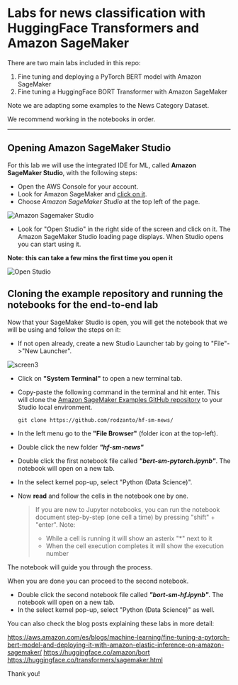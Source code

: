 # Labs for news classification with HuggingFace Transformers and Amazon SageMaker

There are two main labs included in this repo:
1. Fine tuning and deploying a PyTorch BERT model with Amazon SageMaker
2. Fine tuning a HuggingFace BORT Transformer with Amazon SageMaker

Note we are adapting some examples to the News Category Dataset.

We recommend working in the notebooks in order.

---

## **Opening Amazon SageMaker Studio**

For this lab we will use the integrated IDE for ML, called **Amazon SageMaker Studio**, with the following steps:
* Open the AWS Console for your account.
* Look for Amazon SageMaker and [click on it](https://eu-west-1.console.aws.amazon.com/sagemaker/home?region=eu-west-1#/landing).
* Choose *Amazon SageMaker Studio* at the top left of the page.

![Amazon Sagemaker Studio](screen2.png)

* Look for "Open Studio" in the right side of the screen and click on it. The Amazon SageMaker Studio loading page displays. When Studio opens you can start using it. 

**Note: this can take a few mins the first time you open it**

![Open Studio](screen1.png)

## **Cloning the example repository and running the notebooks for the end-to-end lab**

Now that your SageMaker Studio is open, you will get the notebook that we will be using and follow the steps on it:
* If not open already, create a new Studio Launcher tab by going to "File"->"New Launcher".

![screen3](screen3.png)

* Click on **"System Terminal"** to open a new terminal tab.
* Copy-paste the following command in the terminal and hit enter. This will clone the [Amazon SageMaker Examples GitHub repository](https://github.com/aws/amazon-sagemaker-examples/) to your Studio local environment.
    ```
    git clone https://github.com/rodzanto/hf-sm-news/
    ```

* In the left menu go to the **"File Browser"** (folder icon at the top-left).
* Double click the new folder ***"hf-sm-news"***
* Double click the first notebook file called ***"bert-sm-pytorch.ipynb"***. The notebook will open on a new tab.
* In the select kernel pop-up, select "Python (Data Science)".
* Now **read** and follow the cells in the notebook one by one.
    > If you are new to Jupyter notebooks, you can run the notebook document step-by-step (one cell a time) by pressing "shift" + "enter". Note:
    > * While a cell is running it will show an asterix "*" next to it
    > * When the cell execution completes it will show the execution number

The notebook will guide you through the process.

When you are done you can proceed to the second notebook.

* Double click the second notebook file called ***"bort-sm-hf.ipynb"***. The notebook will open on a new tab.
* In the select kernel pop-up, select "Python (Data Science)" as well.

You can also check the blog posts explaining these labs in more detail:

https://aws.amazon.com/es/blogs/machine-learning/fine-tuning-a-pytorch-bert-model-and-deploying-it-with-amazon-elastic-inference-on-amazon-sagemaker/
https://huggingface.co/amazon/bort
https://huggingface.co/transformers/sagemaker.html

Thank you!
